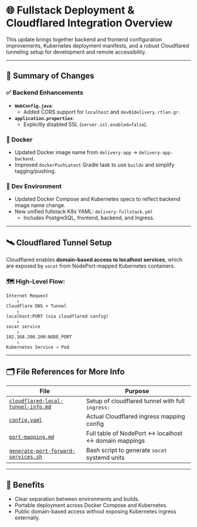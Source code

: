 # 🌐 Fullstack Deployment & Cloudflared Integration Overview

This update brings together backend and frontend configuration improvements, Kubernetes deployment manifests, and a robust Cloudflared tunneling setup
for development and remote accessibility.

---

## 🧩 Summary of Changes

### ✅ Backend Enhancements

- **`WebConfig.java`**:
    - Added CORS support for `localhost` and `dev01delivery.rtlan.gr`.
- **`application.properties`**:
    - Explicitly disabled SSL (`server.ssl.enabled=false`).

### 🐳 Docker

- Updated Docker image name from `delivery-app` → `delivery-app-backend`.
- Improved `dockerPushLatest` Gradle task to use `buildx` and simplify tagging/pushing.

### 🧪 Dev Environment

- Updated Docker Compose and Kubernetes specs to reflect backend image name change.
- New unified fullstack K8s YAML: `delivery-fullstack.yml`
    - Includes PostgreSQL, frontend, backend, and Ingress.

---

## 🛰️ Cloudflared Tunnel Setup

Cloudflared enables **domain-based access to localhost services**, which are exposed by `socat` from NodePort-mapped Kubernetes containers.

### 🗺 High-Level Flow:

```plaintext
Internet Request
    ↓
Cloudflare DNS + Tunnel
    ↓
localhost:PORT (via cloudflared config)
    ↓
socat service
    ↓
192.168.200.200:NODE_PORT
    ↓
Kubernetes Service → Pod
```

---

## 🗂️ File References for More Info

| File                                                                                                               | Purpose                                                  |
|--------------------------------------------------------------------------------------------------------------------|----------------------------------------------------------|
| [`cloudflared-local-tunnel-info.md`](../delivery-infra/ubuntu-server/cloudflared/cloudflared-local-tunnel-info.md) | Setup of cloudflared tunnel with full `ingress:`         |
| [`config.yaml`](../delivery-infra/ubuntu-server/cloudflared/config.yaml)                                           | Actual Cloudflared ingress mapping config                |
| [`port-mapping.md`](../delivery-infra/ubuntu-server/info/port-mapping.md)                                          | Full table of NodePort <-> localhost <-> domain mappings |
| [`generate-port-forward-services.sh`](../delivery-infra/ubuntu-server/scripts/generate-port-forward-services.sh)   | Bash script to generate `socat` systemd units            |

---

## 🧠 Benefits

- Clear separation between environments and builds.
- Portable deployment across Docker Compose and Kubernetes.
- Public domain-based access without exposing Kubernetes ingress externally.
